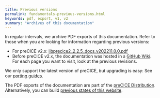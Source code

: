 ```yaml
---
title: Previous versions
permalink: fundamentals-previous-versions.html
keywords: pdf, export, v1, v2
summary: "Archives of this documentation"
---
```


In regular intervals, we archive PDF exports of this documentation. Refer to those when you are looking for information regarding previous versions:

- For preCICE v2.x: [libprecice2_2.2.5_docs_v202211.0.0.pdf](https://github.com/precice/precice.github.io/releases/download/v202211.0.0/libprecice2_2.2.5_docs_v202211.0.0.pdf)
- Before preCICE v2.x, the documentation was hosted in a [GitHub Wiki](https://github.com/precice/precice/wiki/Home/f6bfac33aa878ab3e89e60720894e4fe0a547ab4). For each page you want to visit, look at the previous revisions.

We only support the latest version of preCICE, but upgrading is easy: See our [porting guides](./couple-your-code-porting-overview.html).

The PDF exports of the documentation are part of the [preCICE Distribution](./installation-distribution.html). Alternatively, you can build [previous states of this website](https://github.com/precice/precice.github.io).
